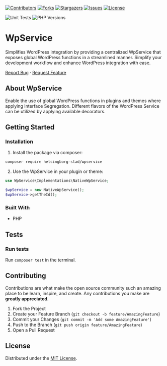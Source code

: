<!-- SHIELDS -->
[![Contributors][contributors-shield]][contributors-url]
[![Forks][forks-shield]][forks-url]
[![Stargazers][stars-shield]][stars-url]
[![Issues][issues-shield]][issues-url]
[![License][license-shield]][license-url]

![Unit Tests](https://github.com/helsingborg-stad/wpservice/actions/workflows/php-test.yml/badge.svg)
![PHP Versions][php-versions-shield]


# WpService

Simplifies WordPress integration by providing a centralized WpService that exposes global WordPress functions in a streamlined manner. Simplify your development workflow and enhance WordPress integration with ease.

[Report Bug](https://github.com/helsingborg-stad/wpservice/issues)
·
[Request Feature](https://github.com/helsingborg-stad/wpservice/issues)

## About WpService

Enable the use of global WordPress functions in plugins and themes where applying Interface Segregation. Different flavors of the WordPress Service can be utilized by applying available decorators.

## Getting Started

### Installation

1. Install the package via composer:
```bash
composer require helsingborg-stad/wpservice
```

2. Use the WpService in your plugin or theme:
```php
use WpService\Implementations\NativeWpService;

$wpService = new NativeWpService();
$wpService->getTheId();
```

### Built With

* PHP

## Tests

### Run tests
Run `composer test` in the terminal.

## Contributing

Contributions are what make the open source community such an amazing place to be learn, inspire, and create. Any contributions you make are **greatly appreciated**.

1. Fork the Project
2. Create your Feature Branch (`git checkout -b feature/AmazingFeature`)
3. Commit your Changes (`git commit -m 'Add some AmazingFeature'`)
4. Push to the Branch (`git push origin feature/AmazingFeature`)
5. Open a Pull Request

## License

Distributed under the [MIT License][license-url].

<!-- MARKDOWN LINKS & IMAGES -->
<!-- https://www.markdownguide.org/basic-syntax/#reference-style-links -->
[contributors-shield]: https://img.shields.io/github/contributors/helsingborg-stad/wpservice
[contributors-url]: https://github.com/helsingborg-stad/wpservice/graphs/contributors
[forks-shield]: https://img.shields.io/github/forks/helsingborg-stad/wpservice.svg?style=flat-square
[forks-url]: https://github.com/helsingborg-stad/wpservice/network/members
[stars-shield]: https://img.shields.io/github/stars/helsingborg-stad/wpservice.svg?style=flat-square
[stars-url]: https://github.com/helsingborg-stad/wpservice/stargazers
[issues-shield]: https://img.shields.io/github/issues/helsingborg-stad/wpservice.svg?style=flat-square
[issues-url]: https://github.com/helsingborg-stad/wpservice/issues
[license-shield]: https://img.shields.io/github/license/helsingborg-stad/wpservice.svg?style=flat-square
[license-url]: https://github.com/helsingborg-stad/wpservice/blob/main/LICENSE
[php-versions-shield]: https://img.shields.io/badge/php-^8.1-777bb3.svg?logo=php&logoColor=white&labelColor=555555
